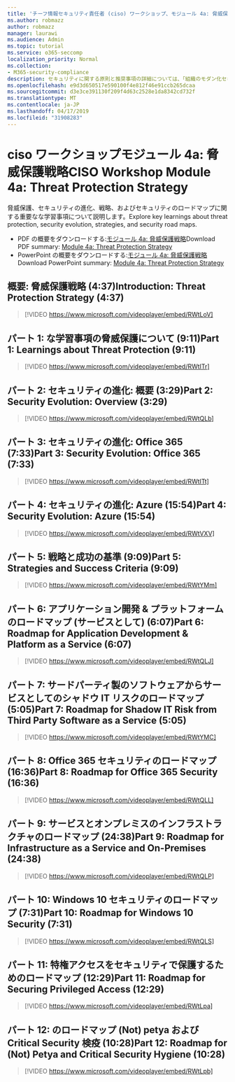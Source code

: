 ```yaml
---
title: 'チーフ情報セキュリティ責任者 (ciso) ワークショップ、モジュール 4a: 脅威保護戦略'
ms.author: robmazz
author: robmazz
manager: laurawi
ms.audience: Admin
ms.topic: tutorial
ms.service: o365-seccomp
localization_priority: Normal
ms.collection:
- M365-security-compliance
description: セキュリティに関する原則と推奨事項の詳細については、「組織のモダン化セキュリティ」を参照してください。
ms.openlocfilehash: e9d3d650517e590100f4e812f46e91ccb265dcaa
ms.sourcegitcommit: d3e3ce391130f209f4d63c2528e1da8342cd732f
ms.translationtype: MT
ms.contentlocale: ja-JP
ms.lasthandoff: 04/17/2019
ms.locfileid: "31908283"
---
```

# <a name="ciso-workshop-module-4a-threat-protection-strategy"></a><span data-ttu-id="65699-103">ciso ワークショップモジュール 4a: 脅威保護戦略</span><span class="sxs-lookup"><span data-stu-id="65699-103">CISO Workshop Module 4a: Threat Protection Strategy</span></span>

<span data-ttu-id="65699-104">脅威保護、セキュリティの進化、戦略、およびセキュリティのロードマップに関する重要なな学習事項について説明します。</span><span class="sxs-lookup"><span data-stu-id="65699-104">Explore key learnings about threat protection, security evolution, strategies, and security road maps.</span></span>

- <span data-ttu-id="65699-105">PDF の概要をダウンロードする:[モジュール 4a: 脅威保護戦略](media/ciso-workshop-4a-threat-protection.pdf)</span><span class="sxs-lookup"><span data-stu-id="65699-105">Download PDF summary: [Module 4a: Threat Protection Strategy](media/ciso-workshop-4a-threat-protection.pdf)</span></span>
- <span data-ttu-id="65699-106">PowerPoint の概要をダウンロードする:[モジュール 4a: 脅威保護戦略](https://docs.microsoft.com/office365/securitycompliance/media/ciso-workshop-4a-threat-protection.pptx)</span><span class="sxs-lookup"><span data-stu-id="65699-106">Download PowerPoint summary: [Module 4a: Threat Protection Strategy](https://docs.microsoft.com/office365/securitycompliance/media/ciso-workshop-4a-threat-protection.pptx)</span></span>

## <a name="introduction-threat-protection-strategy-437"></a><span data-ttu-id="65699-107">概要: 脅威保護戦略 (4:37)</span><span class="sxs-lookup"><span data-stu-id="65699-107">Introduction: Threat Protection Strategy (4:37)</span></span>

> [!VIDEO https://www.microsoft.com/videoplayer/embed/RWtLoV]

## <a name="part-1-learnings-about-threat-protection-911"></a><span data-ttu-id="65699-108">パート 1: な学習事項の脅威保護について (9:11)</span><span class="sxs-lookup"><span data-stu-id="65699-108">Part 1: Learnings about Threat Protection (9:11)</span></span>

> [!VIDEO https://www.microsoft.com/videoplayer/embed/RWtITr]

## <a name="part-2-security-evolution-overview-329"></a><span data-ttu-id="65699-109">パート 2: セキュリティの進化: 概要 (3:29)</span><span class="sxs-lookup"><span data-stu-id="65699-109">Part 2: Security Evolution: Overview (3:29)</span></span>

> [!VIDEO https://www.microsoft.com/videoplayer/embed/RWtQLb]

## <a name="part-3-security-evolution-office-365-733"></a><span data-ttu-id="65699-110">パート 3: セキュリティの進化: Office 365 (7:33)</span><span class="sxs-lookup"><span data-stu-id="65699-110">Part 3: Security Evolution: Office 365 (7:33)</span></span>

> [!VIDEO https://www.microsoft.com/videoplayer/embed/RWtITt]

## <a name="part-4-security-evolution-azure-1554"></a><span data-ttu-id="65699-111">パート 4: セキュリティの進化: Azure (15:54)</span><span class="sxs-lookup"><span data-stu-id="65699-111">Part 4: Security Evolution: Azure (15:54)</span></span>

> [!VIDEO https://www.microsoft.com/videoplayer/embed/RWtVXV]

## <a name="part-5-strategies-and-success-criteria-909"></a><span data-ttu-id="65699-112">パート 5: 戦略と成功の基準 (9:09)</span><span class="sxs-lookup"><span data-stu-id="65699-112">Part 5: Strategies and Success Criteria (9:09)</span></span>

> [!VIDEO https://www.microsoft.com/videoplayer/embed/RWtYMm]

## <a name="part-6-roadmap-for-application-development--platform-as-a-service-607"></a><span data-ttu-id="65699-113">パート 6: アプリケーション開発 & プラットフォームのロードマップ (サービスとして) (6:07)</span><span class="sxs-lookup"><span data-stu-id="65699-113">Part 6: Roadmap for Application Development & Platform as a Service (6:07)</span></span>

> [!VIDEO https://www.microsoft.com/videoplayer/embed/RWtQLJ]

## <a name="part-7-roadmap-for-shadow-it-risk-from-third-party-software-as-a-service-505"></a><span data-ttu-id="65699-114">パート 7: サードパーティ製のソフトウェアからサービスとしてのシャドウ IT リスクのロードマップ (5:05)</span><span class="sxs-lookup"><span data-stu-id="65699-114">Part 7: Roadmap for Shadow IT Risk from Third Party Software as a Service (5:05)</span></span>

> [!VIDEO https://www.microsoft.com/videoplayer/embed/RWtYMC]

## <a name="part-8-roadmap-for-office-365-security-1636"></a><span data-ttu-id="65699-115">パート 8: Office 365 セキュリティのロードマップ (16:36)</span><span class="sxs-lookup"><span data-stu-id="65699-115">Part 8: Roadmap for Office 365 Security (16:36)</span></span>

> [!VIDEO https://www.microsoft.com/videoplayer/embed/RWtQLL]

## <a name="part-9-roadmap-for-infrastructure-as-a-service-and-on-premises-2438"></a><span data-ttu-id="65699-116">パート 9: サービスとオンプレミスのインフラストラクチャのロードマップ (24:38)</span><span class="sxs-lookup"><span data-stu-id="65699-116">Part 9: Roadmap for Infrastructure as a Service and On-Premises (24:38)</span></span>

> [!VIDEO https://www.microsoft.com/videoplayer/embed/RWtQLP]

## <a name="part-10-roadmap-for-windows-10-security-731"></a><span data-ttu-id="65699-117">パート 10: Windows 10 セキュリティのロードマップ (7:31)</span><span class="sxs-lookup"><span data-stu-id="65699-117">Part 10: Roadmap for Windows 10 Security (7:31)</span></span>

> [!VIDEO https://www.microsoft.com/videoplayer/embed/RWtQLS]

## <a name="part-11-roadmap-for-securing-privileged-access-1229"></a><span data-ttu-id="65699-118">パート 11: 特権アクセスをセキュリティで保護するためのロードマップ (12:29)</span><span class="sxs-lookup"><span data-stu-id="65699-118">Part 11: Roadmap for Securing Privileged Access (12:29)</span></span>

> [!VIDEO https://www.microsoft.com/videoplayer/embed/RWtLpa]

## <a name="part-12-roadmap-for-not-petya-and-critical-security-hygiene-1028"></a><span data-ttu-id="65699-119">パート 12: のロードマップ (Not) petya および Critical Security 検疫 (10:28)</span><span class="sxs-lookup"><span data-stu-id="65699-119">Part 12: Roadmap for (Not) Petya and Critical Security Hygiene (10:28)</span></span>

> [!VIDEO https://www.microsoft.com/videoplayer/embed/RWtLpb]